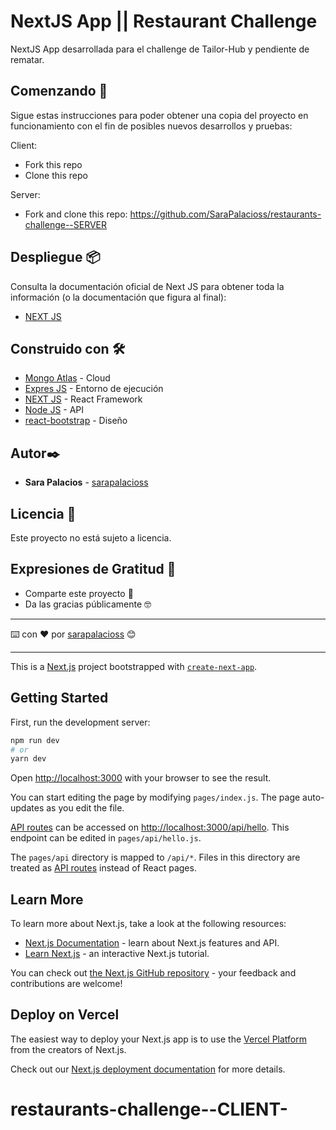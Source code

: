 # NextJS App || Restaurant Challenge

NextJS App desarrollada para el challenge de Tailor-Hub y pendiente de rematar.

## Comenzando 🚀

Sigue estas instrucciones para poder obtener una copia del proyecto en funcionamiento con el fin de posibles nuevos desarrollos y pruebas:

Client:
- Fork this repo
- Clone this repo

Server:
- Fork and clone this repo: https://github.com/SaraPalacioss/restaurants-challenge--SERVER


## Despliegue 📦

Consulta la documentación oficial de Next JS para obtener toda la información (o la documentación que figura al final):

* [NEXT JS](https://nextjs.org/learn/basics/create-nextjs-app)

## Construido con 🛠️
* [Mongo Atlas](https://www.mongodb.com/) - Cloud
* [Expres JS](https://expressjs.com/) - Entorno de ejecución
* [NEXT JS](https://nextjs.org/) - React Framework 
* [Node JS](https://nodejs.org/) - API
* [react-bootstrap](https://react-bootstrap.github.io/) - Diseño

## Autor✒️

* **Sara Palacios** - [sarapalacioss](https://github.com/sarapalacioss)


## Licencia 📄

Este proyecto no está sujeto a licencia.

## Expresiones de Gratitud 🎁

* Comparte este proyecto 📢
* Da las gracias públicamente 🤓

---
⌨️ con ❤️ por [sarapalacioss](https://github.com/sarapalacioss) 😊

----------------


This is a [Next.js](https://nextjs.org/) project bootstrapped with [`create-next-app`](https://github.com/vercel/next.js/tree/canary/packages/create-next-app).

## Getting Started

First, run the development server:

```bash
npm run dev
# or
yarn dev
```

Open [http://localhost:3000](http://localhost:3000) with your browser to see the result.

You can start editing the page by modifying `pages/index.js`. The page auto-updates as you edit the file.

[API routes](https://nextjs.org/docs/api-routes/introduction) can be accessed on [http://localhost:3000/api/hello](http://localhost:3000/api/hello). This endpoint can be edited in `pages/api/hello.js`.

The `pages/api` directory is mapped to `/api/*`. Files in this directory are treated as [API routes](https://nextjs.org/docs/api-routes/introduction) instead of React pages.

## Learn More

To learn more about Next.js, take a look at the following resources:

- [Next.js Documentation](https://nextjs.org/docs) - learn about Next.js features and API.
- [Learn Next.js](https://nextjs.org/learn) - an interactive Next.js tutorial.

You can check out [the Next.js GitHub repository](https://github.com/vercel/next.js/) - your feedback and contributions are welcome!

## Deploy on Vercel

The easiest way to deploy your Next.js app is to use the [Vercel Platform](https://vercel.com/new?utm_medium=default-template&filter=next.js&utm_source=create-next-app&utm_campaign=create-next-app-readme) from the creators of Next.js.

Check out our [Next.js deployment documentation](https://nextjs.org/docs/deployment) for more details.
# restaurants-challenge--CLIENT-

